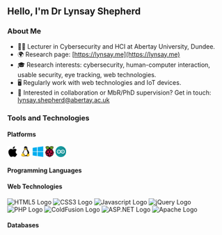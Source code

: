 ## Hello, I'm Dr Lynsay Shepherd

### About Me
* 👩‍💻 Lecturer in Cybersecurity and HCI at Abertay University, Dundee.
* 🌍 Research page: [https://lynsay.me](https://lynsay.me)
* 🎓 Research interests: cybersecurity, human-computer interaction, usable security, eye tracking, web technologies.
* 🖥 Regularly work with web technologies and IoT devices.
* 📝 Interested in collaboration or MbR/PhD supervision?  Get in touch: [lynsay.shepherd@abertay.ac.uk](mailto:lynsay.shepherd@abertay.ac.uk)


### Tools and Technologies

#### Platforms
<img src="https://raw.githubusercontent.com/Lynsay/Lynsay/master/assets/platforms/apple.svg" alt="Apple Logo" height="25"/> <img src="https://raw.githubusercontent.com/Lynsay/Lynsay/master/assets/platforms/linux.svg" alt="Linux Logo" height="25"/> <img src="https://raw.githubusercontent.com/Lynsay/Lynsay/master/assets/platforms/windows.svg" alt="Windows Logo" height="25"/> <img src="https://raw.githubusercontent.com/Lynsay/Lynsay/master/assets/platforms/raspberrypi.svg" alt="Raspberry Pi Logo" height="25"/> <img src="https://raw.githubusercontent.com/Lynsay/Lynsay/master/assets/platforms/arduino.svg" alt="Arduino Logo" height="25"/>

#### Programming Languages

#### Web Technologies
<img src="https://raw.githubusercontent.com/Lynsay/Lynsay/master/assets/platforms/html5.svg" alt="HTML5 Logo" height="25"/>
<img src="https://raw.githubusercontent.com/Lynsay/Lynsay/master/assets/platforms/css3.svg" alt="CSS3 Logo" height="25"/>
<img src="https://raw.githubusercontent.com/Lynsay/Lynsay/master/assets/platforms/javascript.svg" alt="Javascript Logo" height="25"/>
<img src="https://raw.githubusercontent.com/Lynsay/Lynsay/master/assets/platforms/jquery.svg" alt="jQuery Logo" height="25"/>
<img src="https://raw.githubusercontent.com/Lynsay/Lynsay/master/assets/platforms/php.svg" alt="PHP Logo" height="25"/>
<img src="https://raw.githubusercontent.com/Lynsay/Lynsay/master/assets/platforms/coldfusion.svg" alt="ColdFusion Logo" height="25"/>
<img src="https://raw.githubusercontent.com/Lynsay/Lynsay/master/assets/platforms/asp.svg" alt="ASP.NET Logo" height="25"/>
<img src="https://raw.githubusercontent.com/Lynsay/Lynsay/master/assets/platforms/apache.svg" alt="Apache Logo" height="25"/>

#### Databases

